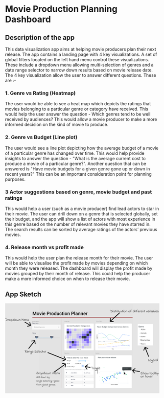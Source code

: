 # Movie Production Planning Dashboard

## Description of the app

This data visualization app aims at helping movie producers plan their next release. The app contains a landing page with 4 key visualizations. A set of global filters located on the left hand menu control these visualizations. These include a dropdown menu allowing multi-selection of genres and a date range selector to narrow down results based on movie release date. The 4 key visualization allow the user to answer different questions. These are :-

### 1. Genre vs Rating (Heatmap)

The user would be able to see a heat map which depicts the ratings that movies belonging to a particular genre or category have received. This would help the user answer the question - Which genres tend to be well received by audiences? This would allow a movie producer to make a more informed decision on the kind of movie to produce.

### 2. Genre vs Budget (Line plot)

The user would see a line plot depicting how the average budget of a movie of a particular genre has changed over time. This would help provide insights to answer the question - "What is the average current cost to produce a movie of a particular genre?". Another question that can be answered is "Have movie budgets for a given genre gone up or down in recent years?" This can be an important consideration point for planning purposes.

### 3 Actor suggestions based on genre, movie budget and past ratings

This would help a user (such as a movie producer) find lead actors to star in their movie. The user can drill down on a genre that is selected globally, set their budget, and the app will show a list of actors with most experience in this genre based on the number of relevant movies they have starred in. The search results can be sorted by average ratings of the actors’ previous movies.

### 4. Release month vs profit made

This would help the user plan the release month for their movie. The user will be able to visualise the profit made by movies depending on which month they were released. The dashboard will display the profit made by movies grouped by their month of release. This could help the producer make a more informed choice on when to release their movie.

## App Sketch

![sketch of the app](img/app_sketch.png "App Sketch")
